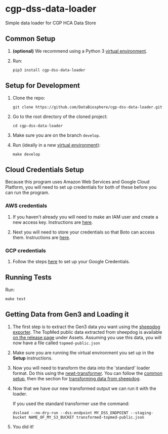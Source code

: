 # cgp-dss-data-loader
Simple data loader for CGP HCA Data Store

## Common Setup
1. **(optional)**  We recommend using a Python 3
   [virtual environment](https://docs.python.org/3/tutorial/venv.html).

1. Run:

   `pip3 install cgp-dss-data-loader`

## Setup for Development
1. Clone the repo:

   `git clone https://github.com/DataBiosphere/cgp-dss-data-loader.git`

1. Go to the root directory of the cloned project:

   `cd cgp-dss-data-loader`

1. Make sure you are on the branch `develop`.

1. Run (ideally in a new [virtual environment](https://docs.python.org/3/tutorial/venv.html)):

   `make develop`

## Cloud Credentials Setup
Because this program uses Amazon Web Services and Google Cloud Platform, you will need to set up credentials
for both of these before you can run the program.

### AWS credentials
1. If you haven't already you will need to make an IAM user and create a new access key. Instructions are
   [here](https://docs.aws.amazon.com/general/latest/gr/managing-aws-access-keys.html).

1. Next you will need to store your credentials so that Boto can access them. Instructions are
   [here](https://boto3.readthedocs.io/en/latest/guide/configuration.html).

### GCP credentials
1. Follow the steps [here](https://cloud.google.com/docs/authentication/getting-started) to set up your Google
   Credentials.

## Running Tests
Run:

`make test`

## Getting Data from Gen3 and Loading it

1. The first step is to extract the Gen3 data you want using the
   [sheepdog exporter](https://github.com/david4096/sheepdog-exporter). The TopMed public data extracted
   from sheepdog is available [on the release page](https://github.com/david4096/sheepdog-exporter/releases/tag/0.3.1)
   under Assets. Assuming you use this data, you will now have a file called `topmed-public.json`

1. Make sure you are running the virtual environment you set up in the **Setup** instructions.

1. Now you will need to transform the data into the 'standard' loader format. Do this using the
   [newt-transformer](https://github.com/jessebrennan/newt-transformer).
   You can follow the [common setup](https://github.com/DataBiosphere/newt-transformer#common-setup), then the
   section for [transforming data from sheepdog](https://github.com/jessebrennan/newt-transformer#transforming-data-from-sheepdog-exporter).

1. Now that we have our new transformed output we can run it with the loader.

    If you used the standard transformer use the command:

   ```
   dssload --no-dry-run --dss-endpoint MY_DSS_ENDPOINT --staging-bucket NAME_OF_MY_S3_BUCKET transformed-topmed-public.json
   ```

1. You did it!
